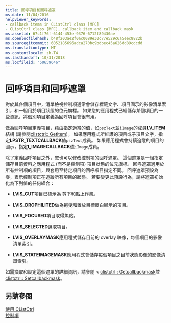 ```yaml
---
title: 回呼項目和回呼遮罩
ms.date: 11/04/2016
helpviewer_keywords:
- callback items in CListCtrl class [MFC]
- CListCtrl class [MFC], callback item and callback mask
ms.assetid: 67c1f76f-6144-453e-9376-6712f89430ae
ms.openlocfilehash: b48f203ae2f0ac0089e30c77e529c6a5eec8822b
ms.sourcegitcommit: 6052185696adca270bc9bdbec45a626dd89cdcdd
ms.translationtype: MT
ms.contentlocale: zh-TW
ms.lasthandoff: 10/31/2018
ms.locfileid: "50659646"
---
```

# <a name="callback-items-and-the-callback-mask"></a>回呼項目和回呼遮罩

對於其各個項目中，清單檢視控制項通常會儲存標籤文字、項目圖示的影像清單索引，和一組用於項目狀態的位元旗標。 如果您的應用程式已經儲存某個項目的一些資訊，將個別項目定義為回呼項目會很有用。

做為回呼項目定義項目，藉由指定適當的值，如`pszText`並`iImage`的成員**LV_ITEM**結構 (請參閱[clistctrl:: Getitem](../mfc/reference/clistctrl-class.md#getitem))。 如果應用程式所維護的項目或子項目文字，指定**LPSTR_TEXTCALLBACK**值`pszText`成員。 如果應用程式會持續追蹤的項目的圖示，指定**I_IMAGECALLBACK**值`iImage`成員。

除了定義回呼項目之外，您也可以修改控制項的回呼遮罩。 這個遮罩是一組指定儲存目前資料之應用程式 (而不是控制項) 項目狀態的位元旗標。 回呼遮罩適用於所有控制項的項目，與套用至特定項目的回呼項目指定不同。 回呼遮罩預設為零，表示控制項正在追蹤所有項目的狀態。 若要變更此預設行為，請將遮罩初始化為下列值的任何組合：

- **LVIS_CUT**項目已標示為 剪下和貼上作業。

- **LVIS_DROPHILITED**做為拖曳和置放目標反白顯示的項目。

- **LVIS_FOCUSED**項目取得焦點。

- **LVIS_SELECTED**選取項目。

- **LVIS_OVERLAYMASK**應用程式儲存目前的 overlay 映像，每個項目的影像清單索引。

- **LVIS_STATEIMAGEMASK**應用程式會儲存每個項目之目前狀態影像的影像清單索引。

如需擷取和設定這個遮罩的詳細資訊，請參閱 < [clistctrl:: Getcallbackmask](../mfc/reference/clistctrl-class.md#getcallbackmask)並[clistctrl:: Setcallbackmask](../mfc/reference/clistctrl-class.md#setcallbackmask)。

## <a name="see-also"></a>另請參閱

[使用 CListCtrl](../mfc/using-clistctrl.md)<br/>
[控制項](../mfc/controls-mfc.md)

